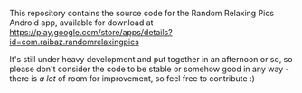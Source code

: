 This repository contains the source code for the Random Relaxing Pics Android app, available for download at https://play.google.com/store/apps/details?id=com.raibaz.randomrelaxingpics

It's still under heavy development and put together in an afternoon or so, so please don't consider the code to be stable or somehow good in any way - there is *a lot* of room for improvement, so feel free to contribute :)
